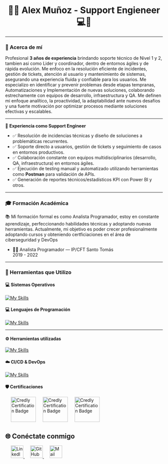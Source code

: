 <h1 align="center">👨‍💻 Alex Muñoz - Support Engieneer 💻🚀</h1>

<hr>

<h3 align="left">💼 Acerca de mí</h3>

<p>
Profesional <strong>3 años de experiencia</strong>  brindando soporte técnico de Nivel 1 y 2, tambien asi como Lider y coordinador, dentro de entornos ágiles y de rápida evolución. Me enfoco en la resolución eficiente de incidentes, gestión de tickets, atención al usuario y mantenimiento de sistemas, asegurando una experiencia fluida y confiable para los usuarios. Me especializo en identificar y prevenir problemas desde etapas tempranas, Automatizaciones y Implementación de nuevas soluciones, colaborando estrechamente con equipos de desarrollo, infraestructura y QA. Me definen mi enfoque analítico, la proactividad, la adaptabilidad ante nuevos desafíos y una fuerte motivación por optimizar procesos mediante soluciones efectivas y escalables.
</p>

<hr>

<p>🔹 <strong>Experiencia como Support Engineer</strong></p>
<ul>
  <li>✅ Resolución de incidencias técnicas y diseño de soluciones a problemáticas recurrentes.</li>
  <li>✅ Soporte directo a usuarios, gestión de tickets y seguimiento de casos en entornos productivos.</li>
  <li>✅ Colaboración constante con equipos multidisciplinarios (desarrollo, QA, infraestructura) en entornos ágiles.</li>
  <li>✅ Ejecución de testing manual y automatizado utilizando herramientas como <strong>Postman</strong> para validación de APIs.</li>
  <li>✅ Generación de reportes técnicos/estadísticos KPI con Power BI y otros.</li>
</ul>


<hr>

<h3 align="left">🎓 Formación Académica</h3>

<p>
  📚 Mi formación formal es como Analista Programador, estoy en constante aprendizaje, perfeccionando habilidades técnicas y adoptando nuevas herramientas. Actualmente, mi objetivo es poder crecer profesionalmente adoptando cursos y obteniendo certficiaciones en el área de ciberseguridad y DevOps
</p>

<ul>
  <li>🧑‍💻 Analista Programador — IP/CFT Santo Tomás<br>2019 - 2022</li>
</ul>

<hr>


<h3 align="left">🔧 Herramientas que Utilizo </h3>


<!-- Sistemas Operativos -->
<h4 align="left">💻 Sistemas Operativos</h4>

[![My Skills](https://skillicons.dev/icons?i=apple,kali,linux,mint,windows&theme=light)](https://skillicons.dev)

<!-- Lenguajes de Programación -->
<h4 align="left">💻 Lenguajes de Programación</h4>

[![My Skills](https://skillicons.dev/icons?i=kotlin,js,py,html,css,bash,powershell&theme=light)](https://skillicons.dev)
<hr>

<!-- Herramientas Utilizadas -->
<h4 align="left">⚙️ Herramientas utilizadas</h4>

[![My Skills](https://skillicons.dev/icons?i=androidstudio,bootstrap,firebase,github,mysql,notion&theme=light)](https://skillicons.dev)

<!-- CI/CD & DevOps -->
<h4 align="left">☁️ CI/CD & DevOps</h4>

[![My Skills](https://skillicons.dev/icons?i=docker,git,linux,gcp,azure&theme=light)](https://skillicons.dev)

<!-- Certificaciones-->
<h4 align="left">🛡️ Certificaciones</h4>
<p align="left">
  &emsp;
  <img src="https://images.credly.com/images/52ea4613-6f77-4d62-8e19-5bb5c51722b8/blob" alt="Credly Certification Badge" width="80" height="80" title="Credly Certification Badge"/>
  &emsp;
   <img src="https://images.credly.com/images/af8c6b4e-fc31-47c4-8dcb-eb7a2065dc5b/I2CS__1_.png" alt="Credly Certification Badge" width="80" height="80" title="Credly Certification Badge"/>
  &emsp;
   <img src="https://images.credly.com/size/680x680/images/f9f3c533-9b5a-47eb-8a3e-5734663116c0/image.png" alt="Credly Certification Badge" width="80" height="80" title="Credly Certification Badge"/>
</p>

<h2 align="left">🌐 Conéctate conmigo</h2>

<p align="left">
  &emsp;
  <a href="https://www.linkedin.com/in/alex-mu%C3%B1oz-bulo-1296b2249/" target="_blank">
    <img src="https://cdn.jsdelivr.net/gh/devicons/devicon/icons/linkedin/linkedin-original.svg" width="40" height="40" alt="LinkedIn"/>
  </a>
  &emsp;
  <a href="https://github.com/AlexMMB" target="_blank">
    <img src="https://cdn.jsdelivr.net/gh/devicons/devicon/icons/github/github-original.svg" width="40" height="40" alt="GitHub"/>
  </a>
  &emsp;
  <a href="mailto:alexmauricio.contacto@gmail.com">
    <img src="https://github.com/user-attachments/assets/514701d7-6460-47d7-aa25-116a5b7fdb41" width="40" height="40" alt="Mail">
  </a>
</p>







